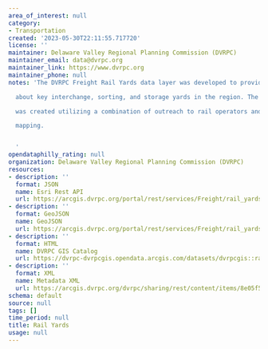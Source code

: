 ```yaml
---
area_of_interest: null
category:
- Transportation
created: '2023-05-30T22:11:55.717720'
license: ''
maintainer: Delaware Valley Regional Planning Commission (DVRPC)
maintainer_email: data@dvrpc.org
maintainer_link: https://www.dvrpc.org
maintainer_phone: null
notes: 'The DVRPC Freight Rail Yards data layer was developed to provide information

  about key interchange, sorting, and storage yards in the region. The yard data

  was created utilizing a combination of outreach to rail operators and DVRPC

  mapping.


  '
opendataphilly_rating: null
organization: Delaware Valley Regional Planning Commission (DVRPC)
resources:
- description: ''
  format: JSON
  name: Esri Rest API
  url: https://arcgis.dvrpc.org/portal/rest/services/Freight/rail_yards/FeatureServer/0
- description: ''
  format: GeoJSON
  name: GeoJSON
  url: https://arcgis.dvrpc.org/portal/rest/services/Freight/rail_yards/FeatureServer/0/query?where=1=1&outsr=4326&outfields=*&f=geojson
- description: ''
  format: HTML
  name: DVRPC GIS Catalog
  url: https://dvrpc-dvrpcgis.opendata.arcgis.com/datasets/dvrpcgis::rail-yards
- description: ''
  format: XML
  name: Metadata XML
  url: https://arcgis.dvrpc.org/dvrpc/sharing/rest/content/items/8e05f519ca2e418eadafcb6476cfc1c8/info/metadata/metadata.xml?format=default
schema: default
source: null
tags: []
time_period: null
title: Rail Yards
usage: null
---
```

